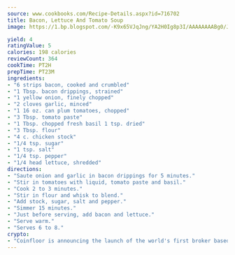 ```yaml
---
source: www.cookbooks.com/Recipe-Details.aspx?id=716702
title: Bacon, Lettuce And Tomato Soup
image: https://1.bp.blogspot.com/-K9x65VJqJng/YA2H0Ig8p3I/AAAAAAAABg0/JRKr7ZzesxofwlGw6YudXad_aQn9BD52QCLcBGAsYHQ/s299/2.png

yield: 4
ratingValue: 5
calories: 198 calories
reviewCount: 364
cookTime: PT2H
prepTime: PT23M
ingredients:
- "6 strips bacon, cooked and crumbled"
- "1 Tbsp. bacon drippings, strained"
- "1 yellow onion, finely chopped"
- "2 cloves garlic, minced"
- "1 16 oz. can plum tomatoes, chopped"
- "3 Tbsp. tomato paste"
- "1 Tbsp. chopped fresh basil 1 tsp. dried"
- "3 Tbsp. flour"
- "4 c. chicken stock"
- "1/4 tsp. sugar"
- "1 tsp. salt"
- "1/4 tsp. pepper"
- "1/4 head lettuce, shredded"
directions:
- "Saute onion and garlic in bacon drippings for 5 minutes."
- "Stir in tomatoes with liquid, tomato paste and basil."
- "Cook 2 to 3 minutes."
- "Stir in flour and whisk to blend."
- "Add stock, sugar, salt and pepper."
- "Simmer 15 minutes."
- "Just before serving, add bacon and lettuce."
- "Serve warm."
- "Serves 6 to 8."
crypto:
- "Coinfloor is announcing the launch of the world's first broker based bitcoin marketplace."
---
```

